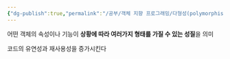 ```yaml
---
{"dg-publish":true,"permalink":"/공부/객체 지향 프로그래밍/다형성(polymorphism)/","dgPassFrontmatter":true}
---
```




어떤 객체의 속성이나 기능이 **상황에 따라 여러가지 형태를 가질 수 있는 성질**을 의미

코드의 유연성과 재사용성을 증가시킨다
